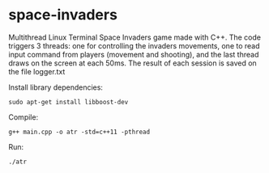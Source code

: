 # space-invaders
Multithread Linux Terminal Space Invaders game made with C++.
The code triggers 3 threads: one for controlling the invaders movements, one to read input command from players (movement and shooting), and the last thread draws on the screen at each 50ms.
The result of each session is saved on the file logger.txt

Install library dependencies:
```
sudo apt-get install libboost-dev
```

Compile:
```
g++ main.cpp -o atr -std=c++11 -pthread
```

Run:
```
./atr
```
